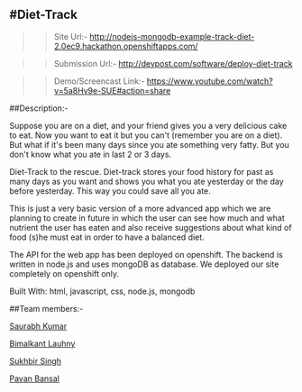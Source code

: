 #**Diet-Track**
---------------------------

>> Site Url:-
http://nodejs-mongodb-example-track-diet-2.0ec9.hackathon.openshiftapps.com/

>> Submission Url:-
http://devpost.com/software/deploy-diet-track

>> Demo/Screencast Link:-
https://www.youtube.com/watch?v=5a8Hv9e-SUE#action=share

##Description:-

Suppose you are on a diet, and your friend gives you a very delicious cake to eat. Now you want to eat it but you can't (remember you are on a diet). But what if it's been many days since you ate something very fatty. But you don't know what you ate in last 2 or 3 days.

Diet-Track to the rescue. Diet-track stores your food history for past as many days as you want and shows you what you ate yesterday or the day before yesterday. This way you could save all you ate.

This is just a very basic version of a more advanced app which we are planning to create in future in which the user can see how much and what nutrient the user has eaten and also receive suggestions about what kind of food (s)he must eat in order to have a balanced diet.

The API for the web app has been deployed on openshift. The backend is written in node.js and uses mongoDB as database. We deployed our site completely on openshift only.


Built With: html, javascript, css, node.js, mongodb

##Team members:-

<a href="https://github.com/saurabh0402">Saurabh Kumar</a>

<a href="https://github.com/code-master5">Bimalkant Lauhny</a>

<a href="https://github.com/sukhbir-singh">Sukhbir Singh</a>

<a href="https://github.com/PAVBAN95https://github.com/code-master5">Pavan Bansal</a>


